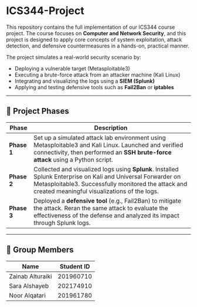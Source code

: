 # ICS344-Project
This repository contains the full implementation of our ICS344 course project. The course focuses on **Computer and Network Security**, and this project is designed to apply core concepts of system exploitation, attack detection, and defensive countermeasures in a hands-on, practical manner.

The project simulates a real-world security scenario by:
- Deploying a vulnerable target (Metasploitable3)
- Executing a brute-force attack from an attacker machine (Kali Linux)
- Integrating and visualizing the logs using a **SIEM (Splunk)**
- Applying and testing defensive tools such as **Fail2Ban** or **iptables**

---

## 📌 Project Phases

| Phase     | Description |
|-----------|-------------|
| **Phase 1** | Set up a simulated attack lab environment using Metasploitable3 and Kali Linux. Launched and verified connectivity, then performed an **SSH brute-force attack** using a Python script. |
| **Phase 2** | Collected and visualized logs using **Splunk**. Installed Splunk Enterprise on Kali and Universal Forwarder on Metasploitable3. Successfully monitored the attack and created meaningful visualizations of the logs. |
| **Phase 3** | Deployed a **defensive tool** (e.g., Fail2Ban) to mitigate the attack. Reran the same attack to evaluate the effectiveness of the defense and analyzed its impact through Splunk logs. |

---

## 👥 Group Members

| Name              | Student ID   |
|-------------------|--------------|
| Zainab Alturaiki  | 201960710    |
| Sara Alshayeb     | 202174910    |
| Noor Alqatari     | 201961780    |
